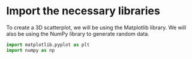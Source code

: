 # Import the necessary libraries

To create a 3D scatterplot, we will be using the Matplotlib library. We will also be using the NumPy library to generate random data.

```python
import matplotlib.pyplot as plt
import numpy as np
```
